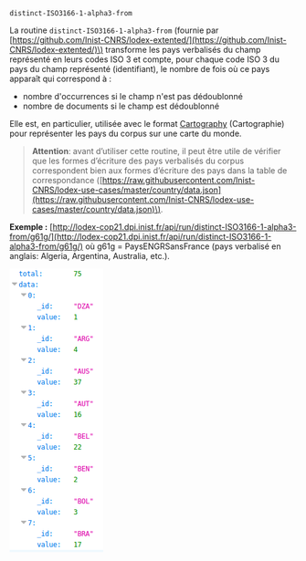 ```
distinct-ISO3166-1-alpha3-from
```

La routine `distinct-ISO3166-1-alpha3-from` \(fournie par [https://github.com/Inist-CNRS/lodex-extented/](https://github.com/Inist-CNRS/lodex-extented/)\) transforme les pays verbalisés du champ représenté en leurs codes ISO 3 et compte, pour chaque code ISO 3 du pays du champ représenté \(identifiant\), le nombre de fois où ce pays apparaît qui correspond à :

* nombre d'occurrences si le champ n'est pas dédoublonné
* nombre de documents si le champ est dédoublonné

Elle est, en particulier, utilisée avec le format [Cartography](/Administration/Modèle/Format/Cartography.md) \(Cartographie\) pour représenter les pays du corpus sur une carte du monde.

> **Attention**: avant d’utiliser cette routine, il peut être utile de vérifier que les formes d’écriture des pays verbalisés du corpus correspondent bien aux formes d’écriture des pays dans la table de correspondance \([https://raw.githubusercontent.com/Inist-CNRS/lodex-use-cases/master/country/data.json](https://raw.githubusercontent.com/Inist-CNRS/lodex-use-cases/master/country/data.json)\).

**Exemple :** [http://lodex-cop21.dpi.inist.fr/api/run/distinct-ISO3166-1-alpha3-from/g61g/](http://lodex-cop21.dpi.inist.fr/api/run/distinct-ISO3166-1-alpha3-from/g61g/) où g61g = PaysENGRSansFrance \(pays verbalisé en anglais: Algeria, Argentina, Australia, etc.\).

![Résultat de la routine distinct-ISO3166-1-alpha3-from](/assets/RoutineDistinctISO31661Alpha3From.png)

